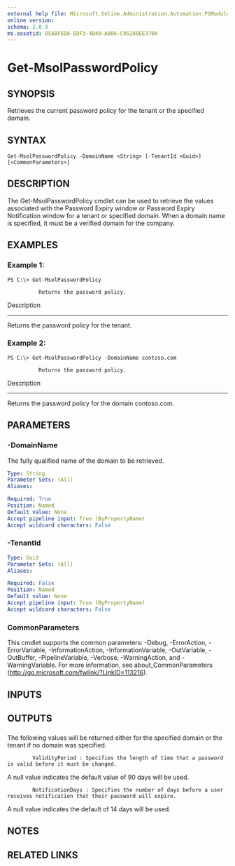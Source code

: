 ```yaml
---
external help file: Microsoft.Online.Administration.Automation.PSModule.dll-Help.xml
online version:
schema: 2.0.0
ms.assetid: 85A8F5D8-EDF3-4B49-A806-C95280EE370A
---
```


# Get-MsolPasswordPolicy

## SYNOPSIS
Retrieves the current password policy for the tenant or the specified domain.

## SYNTAX

```
Get-MsolPasswordPolicy -DomainName <String> [-TenantId <Guid>] [<CommonParameters>]
```

## DESCRIPTION
The Get-MsolPasswordPolicy cmdlet can be used to retrieve the values associated with the Password Expiry window or Password Expiry Notification window for a tenant or specified domain.
When a domain name is specified, it must be a verified domain for the company.

## EXAMPLES

### Example 1:
```
PS C:\> Get-MsolPasswordPolicy

          Returns the password policy.
```

Description

-----------

Returns the password policy for the tenant.

### Example 2:
```
PS C:\> Get-MsolPasswordPolicy -DomainName contoso.com

          Returns the password policy.
```

Description

-----------

Returns the password policy for the domain contoso.com.

## PARAMETERS

### -DomainName
The fully qualified name of the domain to be retrieved.

```yaml
Type: String
Parameter Sets: (All)
Aliases:

Required: True
Position: Named
Default value: None
Accept pipeline input: True (ByPropertyName)
Accept wildcard characters: False
```

### -TenantId


```yaml
Type: Guid
Parameter Sets: (All)
Aliases:

Required: False
Position: Named
Default value: None
Accept pipeline input: True (ByPropertyName)
Accept wildcard characters: False
```

### CommonParameters
This cmdlet supports the common parameters: -Debug, -ErrorAction, -ErrorVariable, -InformationAction, -InformationVariable, -OutVariable, -OutBuffer, -PipelineVariable, -Verbose, -WarningAction, and -WarningVariable. For more information, see about_CommonParameters (http://go.microsoft.com/fwlink/?LinkID=113216).

## INPUTS

## OUTPUTS

###  
The following values will be returned either for the specified domain or the tenant if no domain was specified.

            ValidityPeriod : Specifies the length of time that a password is valid before it must be changed.
A null value indicates the default value of 90 days will be used.

            NotificationDays : Specifies the number of days before a user receives notification that their password will expire.
A null value indicates the default of 14 days will be used.

## NOTES

## RELATED LINKS
